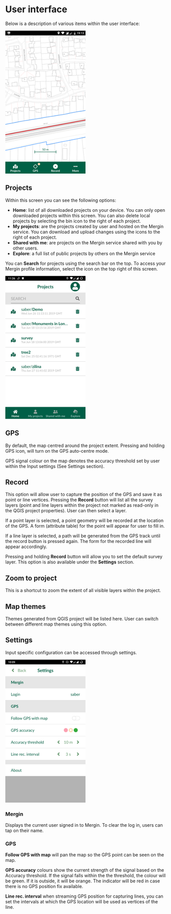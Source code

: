 # User interface

Below is a description of various items within the user interface:

<img src="images/input_gui.png" alt="Input user interface" width=50% />​

## Projects

Within this screen you can see the following options:
- **Home**: list of all downloaded projects on your device. You can only open downloaded projects within this screen. You can also delete local projects by selecting the bin icon to the right of each project.
- **My projects**: are the projects created by user and hosted on the Mergin service. You can download and upload changes using the icons to the right of each project.
- **Shared with me**: are projects on the Mergin service shared with you by other users.
- **Explore**: a full list of public projects by others on the Mergin service

You can **Search** for projects using the search bar on the top. To access your Mergin profile information, select the icon on the top right of this screen.

<img src="../../images/screen4.jpg" alt="Projects screen" width=50% />​

## GPS
By default, the map centred around the project extent. Pressing
and holding GPS icon, will turn on the GPS auto-centre mode.

GPS signal colour on the map denotes the accuracy threshold set by user
within the Input settings (See Settings section).

## Record
This option will allow user to capture the position of the GPS and save it
as point or line vertices. Pressing the **Record**  button will
list all the survey layers (point and line layers within the project not
marked as read-only in the QGIS project properties). User can then
select a layer.

If a point layer is selected, a point geometry will be recorded at the
location of the GPS. A form (attribute table) for the point will appear
for user to fill in.

If a line layer is selected, a path will be generated from the GPS track
until the record button is pressed again. The form for the recorded line
will appear accordingly.

Pressing and holding **Record** button will allow you to set the default survey layer. This option is also available under the **Settings** section.

## Zoom to project
This is a shortcut to zoom the extent of all visible layers within the project.

## Map themes
Themes generated from QGIS project will be listed here. User can switch
between different map themes using this option.

## Settings
Input specific configuration can be accessed through settings.

<img src="images/input_settings.png" alt="Input user interface" width=50% />​

### Mergin

Displays the current user signed in to Mergin. To clear the log in,
users can tap on their name.

### GPS

**Follow GPS with map** will pan the map so the GPS point can be seen on the
map.

**GPS accuracy** colours show the current strength of the signal based on the
Accuracy threshold. If the signal falls within the the threshold, the
colour will be green. If it is outside, it will be orange. The indicator
will be red in case there is no GPS position fix available.

**Line rec. interval** when streaming GPS position for capturing lines, you can set the intervals at which the GPS location will be used as vertices of the line.
